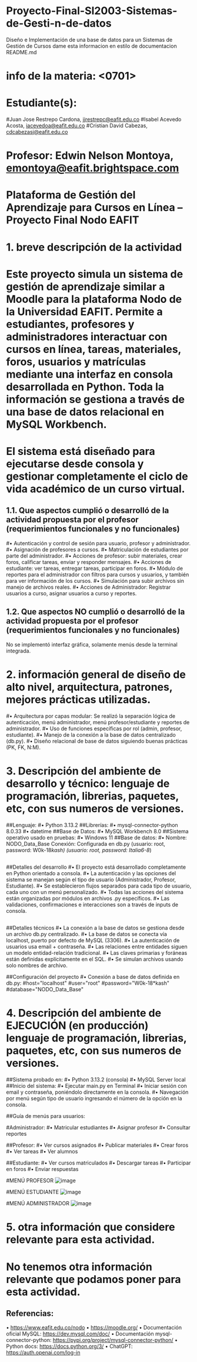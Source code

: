 # Proyecto-Final-SI2003-Sistemas-de-Gesti-n-de-datos
Diseño e Implementación de una base de datos para un Sistemas de Gestión de Cursos
dame esta informacion en estilo de documentacion README.md
 
# info de la materia: <0701> <Bases de Datos>
#
# Estudiante(s): 
#Juan Jose Restrepo Cardona, jjrestrepc@eafit.edu.co
#Isabel Acevedo Acosta, iacevedoa@eafit.edu.co
#Cristian David Cabezas, cdcabezasj@eafit.edu.co
 
#
# Profesor: Edwin Nelson Montoya, emontoya@eafit.brightspace.com
#
# Plataforma de Gestión del Aprendizaje para Cursos en Línea – Proyecto Final Nodo EAFIT
#
# 1. breve descripción de la actividad
 
# Este proyecto simula un sistema de gestión de aprendizaje similar a Moodle para la plataforma Nodo de la Universidad EAFIT. Permite a estudiantes, profesores y administradores interactuar con cursos en línea, tareas, materiales, foros, usuarios y matrículas mediante una interfaz en consola desarrollada en Python. Toda la información se gestiona a través de una base de datos relacional en MySQL Workbench.
# El sistema está diseñado para ejecutarse desde consola y gestionar completamente el ciclo de vida académico de un curso virtual.
## 1.1. Que aspectos cumplió o desarrolló de la actividad propuesta por el profesor (requerimientos funcionales y no funcionales)
#•	Autenticación y control de sesión para usuario, profesor y administrador.
#•	Asignación de profesores a cursos.
#•	Matriculación de estudiantes por parte del administrador.
#•	Acciones de profesor: subir materiales, crear foros, calificar tareas, enviar y responder mensajes.
#•	Acciones de estudiante: ver tareas, entregar tareas, participar en foros.
#•	Módulo de reportes para el administrador con filtros para cursos y usuarios, y también para ver información de los cursos.
#•	Simulación para subir archivos sin manejo de archivos reales.
#•	Acciones de Administrador: Registrar usuarios a curso, asignar usuarios a curso y reportes.
 

## 1.2. Que aspectos NO cumplió o desarrolló de la actividad propuesta por el profesor (requerimientos funcionales y no funcionales)
  No se implementó interfaz gráfica, solamente menús desde la terminal integrada.
# 2. información general de diseño de alto nivel, arquitectura, patrones, mejores prácticas utilizadas.
#•	 Arquitectura por capas modular: Se realizó la separación lógica de autenticación, menú administrador, menú profesor/estudiante y reportes de administrador.
#•	Uso de funciones específicas por rol (admin, profesor, estudiante).
#•	Manejo de la conexión a la base de datos centralizado (db.py).
#•	Diseño relacional de base de datos siguiendo buenas prácticas (PK, FK, N:M).
 
# 3. Descripción del ambiente de desarrollo y técnico: lenguaje de programación, librerias, paquetes, etc, con sus numeros de versiones.
##Lenguaje:
#•	Python 3.13.2
##Librerías:
#•	mysql-connector-python 8.0.33
#•	datetime
##Base de Datos:
#•	MySQL Workbench 8.0
##Sistema operativo usado en pruebas:
#•	Windows 11
##Base de datos:
#•	Nombre: NODO_Data_Base
Conexión: Configurada en db.py (usuario: root, password: W0k-18*kash)
(usuario: root, password: Italia6-8*)
##
##Detalles del desarrollo
#•	El proyecto está desarrollado completamente en Python orientado a consola.
#•	La autenticación y las opciones del sistema se manejan según el tipo de usuario (Administrador, Profesor, Estudiante).
#•	Se establecieron flujos separados para cada tipo de usuario, cada uno con un menú personalizado.
#•	Todas las acciones del sistema están organizadas por módulos en archivos .py específicos.
#•	Las validaciones, confirmaciones e interacciones son a través de inputs de consola.
##
##Detalles técnicos
#•	La conexión a la base de datos se gestiona desde un archivo db.py centralizado.
#•	La base de datos se conecta vía localhost, puerto por defecto de MySQL (3306).
#•	La autenticación de usuarios usa email + contraseña.
#•	Las relaciones entre entidades siguen un modelo entidad-relación tradicional.
#•	Las claves primarias y foráneas están definidas explícitamente en el SQL.
#•	Se simulan archivos usando solo nombres de archivo.

##Configuración del proyecto
#•	Conexión a base de datos definida en db.py:
#host="localhost"
#user="root"
#password="W0k-18*kash"
#database="NODO_Data_Base"
##
# 4. Descripción del ambiente de EJECUCIÓN (en producción) lenguaje de programación, librerias, paquetes, etc, con sus numeros de versiones.

##Sistema probado en:
#•	Python 3.13.2 (consola)
#•	MySQL Server local
##Inicio del sistema:
#•	Ejecutar main.py en Terminal
#•	Iniciar sesión con email y contraseña, poniéndolo directamente en la consola.
#•	Navegación por menú según tipo de usuario ingresando el número de la opción en la consola.

##Guía de menús para usuarios:

#Administrador:
#•	Matricular estudiantes
#•	Asignar profesor
#•	Consultar reportes

##Profesor:
#•	Ver cursos asignados
#•	Publicar materiales
#•	Crear foros
#•	Ver tareas
#•	Ver alumnos

##Estudiante:
#•	Ver cursos matriculados
#•	Descargar tareas
#•	Participar en foros
#•	Enviar respuestas

#MENÚ PROFESOR
![image](https://github.com/user-attachments/assets/3a56c66e-78c3-4d9f-9fe3-c0de8b018677)

#MENÚ ESTUDIANTE
![image](https://github.com/user-attachments/assets/28541643-79fa-4be4-b31f-b3acff7acda0)

#MENÚ ADMINISTRADOR
![image](https://github.com/user-attachments/assets/b04b318f-e51e-489f-a749-45529b0c01e1)

# 5. otra información que considere relevante para esta actividad.
# No tenemos otra información relevante que podamos poner para esta actividad.

## Referencias:
•	https://www.eafit.edu.co/nodo
•	https://moodle.org/
•	Documentación oficial MySQL: https://dev.mysql.com/doc/
•	Documentación mysql-connector-python: https://pypi.org/project/mysql-connector-python/
•	Python docs: https://docs.python.org/3/
•	ChatGPT: https://auth.openai.com/log-in
 
 
